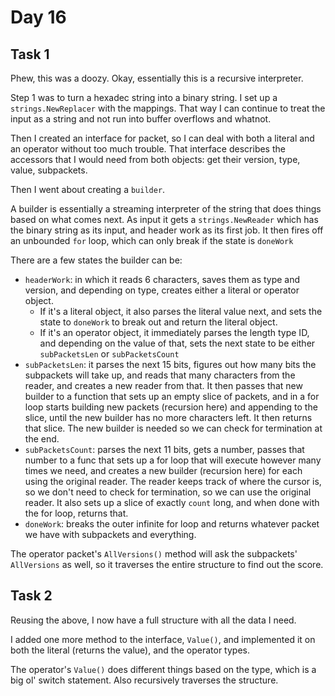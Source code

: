 # Day 16

## Task 1

Phew, this was a doozy. Okay, essentially this is a recursive interpreter.

Step 1 was to turn a hexadec string into a binary string. I set up a `strings.NewReplacer` with the mappings. That way I
can continue to treat the input as a string and not run into buffer overflows and whatnot.

Then I created an interface for packet, so I can deal with both a literal and an operator without too much trouble. That
interface describes the accessors that I would need from both objects: get their version, type, value, subpackets.

Then I went about creating a `builder`.

A builder is essentially a streaming interpreter of the string that does things based on what comes next. As input it
gets a `strings.NewReader` which has the binary string as its input, and header work as its first job. It then fires off
an unbounded `for` loop, which can only break if the state is `doneWork`

There are a few states the builder can be:

- `headerWork`: in which it reads 6 characters, saves them as type and version, and depending on type, creates either a
  literal or operator object.
    - If it's a literal object, it also parses the literal value next, and sets the state to `doneWork` to break out and
      return the literal object.
    - If it's an operator object, it immediately parses the length type ID, and depending on the value of that, sets the
      next state to be either `subPacketsLen` or `subPacketsCount`
- `subPacketsLen`: it parses the next 15 bits, figures out how many bits the subpackets will take up, and reads that
  many characters from the reader, and creates a new reader from that. It then passes that new builder to a function
  that sets up an empty slice of packets, and in a for loop starts building new packets (recursion here) and appending
  to the slice, until the new builder has no more characters left. It then returns that slice. The new builder is needed
  so we can check for termination at the end.
- `subPacketsCount`: parses the next 11 bits, gets a number, passes that number to a func that sets up a for loop that
  will execute however many times we need, and creates a new builder (recursion here) for each using the original
  reader. The reader keeps track of where the cursor is, so we don't need to check for termination, so we can use the
  original reader. It also sets up a slice of exactly `count` long, and when done with the for loop, returns that.
- `doneWork`: breaks the outer infinite for loop and returns whatever packet we have with subpackets and everything.

The operator packet's `AllVersions()` method will ask the subpackets' `AllVersions` as well, so it traverses the entire
structure to find out the score.

## Task 2

Reusing the above, I now have a full structure with all the data I need.

I added one more method to the interface, `Value()`, and implemented it on both the literal (returns the value), and the
operator types.

The operator's `Value()` does different things based on the type, which is a big ol' switch statement. Also recursively
traverses the structure.
